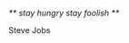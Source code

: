 _** stay hungry stay foolish **_

Steve Jobs














<!--

<td> <img height="200em" src="https://github-readme-stats.vercel.app/api/top-langs/?username=alan77f1&langs_count=6&layout=compact&hide_border=true&theme=react" /></td>

https://www.facebook.com/bvtan2508
https://www.linkedin.com/in/vantanbui/
https://www.instagram.com/bvtan.bvt/
https://x.com/vantanbui25

 -->
